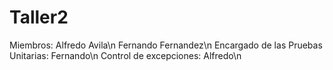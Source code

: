 # Taller2
Miembros: Alfredo Avila\n
          Fernando Fernandez\n
Encargado de las Pruebas Unitarias: Fernando\n
Control de excepciones: Alfredo\n
